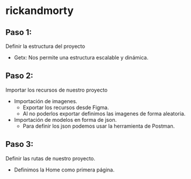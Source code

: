 # rickandmorty

## Paso 1: 

Definir la estructura del proyecto

- Getx: Nos permite una estructura escalable y dinámica.

## Paso 2:

Importar los recursos de nuestro proyecto

- Importación de imagenes.
    - Exportar los recursos desde Figma.
    - Al no poderlos exportar definimos las imagenes de forma aleatoria.
- Importación de modelos en forma de json. 
    - Para definir los json podemos usar la herramienta de Postman.

## Paso 3:

Definir las rutas de nuestro proyecto.

- Definimos la Home como primera página.


